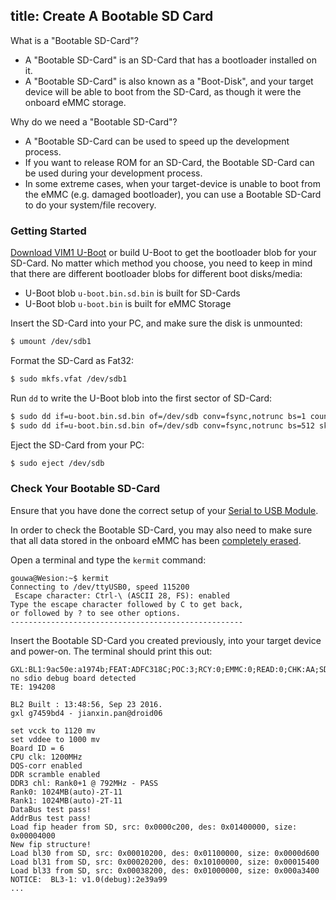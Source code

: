 title: Create A Bootable SD Card
---

What is a "Bootable SD-Card"?

* A "Bootable SD-Card" is an SD-Card that has a bootloader installed on it.
* A "Bootable SD-Card" is also known as a "Boot-Disk", and your target device will be able to boot from the SD-Card, as though it were the onboard eMMC storage.

Why do we need a "Bootable SD-Card"?

* A "Bootable SD-Card can be used to speed up the development process.
* If you want to release ROM for an SD-Card, the Bootable SD-Card can be used during your development process.
* In some extreme cases, when your target-device is unable to boot from the eMMC (e.g. damaged bootloader), you can use a Bootable SD-Card to do your system/file recovery.


### Getting Started
[Download VIM1 U-Boot](https://dl.khadas.com/Firmware/VIM1/U-boot/) or build U-Boot to get the bootloader blob for your SD-Card.
No matter which method you choose, you need to keep in mind that there are different bootloader blobs for different boot disks/media:

* U-Boot blob `u-boot.bin.sd.bin` is built for SD-Cards
* U-Boot blob `u-boot.bin` is built for eMMC Storage

Insert the SD-Card into your PC, and make sure the disk is unmounted:
```sh
$ umount /dev/sdb1
```

Format the SD-Card as Fat32:
```sh
$ sudo mkfs.vfat /dev/sdb1 
```

Run `dd` to write the U-Boot blob into the first sector of SD-Card:
```sh
$ sudo dd if=u-boot.bin.sd.bin of=/dev/sdb conv=fsync,notrunc bs=1 count=444
$ sudo dd if=u-boot.bin.sd.bin of=/dev/sdb conv=fsync,notrunc bs=512 skip=1 seek=1
```

Eject the SD-Card from your PC:
```sh
$ sudo eject /dev/sdb
```

### Check Your Bootable SD-Card

Ensure that you have done the correct setup of your [Serial to USB Module](/vim1/SetupSerialTool.html).

In order to check the Bootable SD-Card, you may also need to make sure that all data stored in the onboard eMMC has been [completely erased](/vim1/HowtoEraseEMMC.html).

Open a terminal and type the `kermit` command:
```
gouwa@Wesion:~$ kermit
Connecting to /dev/ttyUSB0, speed 115200
 Escape character: Ctrl-\ (ASCII 28, FS): enabled
Type the escape character followed by C to get back,
or followed by ? to see other options.
----------------------------------------------------

```

Insert the Bootable SD-Card you created previously, into your target device and power-on. The terminal should print this out:
```
GXL:BL1:9ac50e:a1974b;FEAT:ADFC318C;POC:3;RCY:0;EMMC:0;READ:0;CHK:AA;SD:0;READ:0;0.0;CHK:0;
no sdio debug board detected 
TE: 194208

BL2 Built : 13:48:56, Sep 23 2016. 
gxl g7459bd4 - jianxin.pan@droid06

set vcck to 1120 mv
set vddee to 1000 mv
Board ID = 6
CPU clk: 1200MHz
DQS-corr enabled
DDR scramble enabled
DDR3 chl: Rank0+1 @ 792MHz - PASS
Rank0: 1024MB(auto)-2T-11
Rank1: 1024MB(auto)-2T-11
DataBus test pass!
AddrBus test pass!
Load fip header from SD, src: 0x0000c200, des: 0x01400000, size: 0x00004000
New fip structure!
Load bl30 from SD, src: 0x00010200, des: 0x01100000, size: 0x0000d600
Load bl31 from SD, src: 0x00020200, des: 0x10100000, size: 0x00015400
Load bl33 from SD, src: 0x00038200, des: 0x01000000, size: 0x000a3400
NOTICE:  BL3-1: v1.0(debug):2e39a99
...

```
